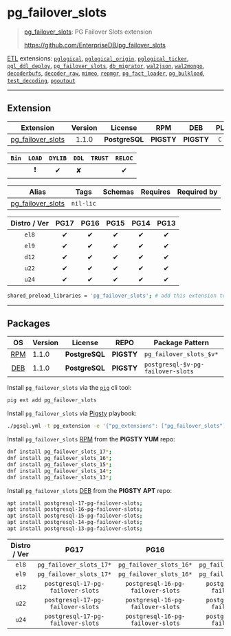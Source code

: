 # pg_failover_slots


> [pg_failover_slots](https://github.com/EnterpriseDB/pg_failover_slots): PG Failover Slots extension
>
> https://github.com/EnterpriseDB/pg_failover_slots





[ETL](/etl) extensions: [`pglogical`](/pglogical), [`pglogical_origin`](/pglogical_origin), [`pglogical_ticker`](/pglogical_ticker), [`pgl_ddl_deploy`](/pgl_ddl_deploy), [`pg_failover_slots`](/pg_failover_slots), [`db_migrator`](/db_migrator), [`wal2json`](/wal2json), [`wal2mongo`](/wal2mongo), [`decoderbufs`](/decoderbufs), [`decoder_raw`](/decoder_raw), [`mimeo`](/mimeo), [`repmgr`](/repmgr), [`pg_fact_loader`](/pg_fact_loader), [`pg_bulkload`](/pg_bulkload), [`test_decoding`](/test_decoding), [`pgoutput`](/pgoutput)


-------
## Extension


| Extension | Version | License | RPM | DEB | PL |
|-----------|:-------:|:-------:|:---:|:---:|:--:|
| [pg_failover_slots](https://github.com/EnterpriseDB/pg_failover_slots) | 1.1.0 | **<span class="tcblue">PostgreSQL</span>** | **<span class="tcwarn">PIGSTY</span>** | **<span class="tcwarn">PIGSTY</span>** | `C` |



| `Bin` | `LOAD` | `DYLIB` | `DDL` | `TRUST` | `RELOC` |
|:-----:|:------:|:-------:|:-----:|:-------:|:-------:|
|  | <span class="tcred">❗</span> | <span class="tcblue">✔</span> | <span class="tcwarn">✘</span> |  | <span class="tcblue">✔</span> |



| Alias | Tags | Schemas | Requires | Required by |
|-------|------|---------|----------|-------------|
| [pg_failover_slots](/pg_failover_slots) | `nil-lic` |  |  |  |



| Distro / Ver | PG17 | PG16 | PG15 | PG14 | PG13 |
|:------------:|:----:|:----:|:----:|:----:|:----:|
| `el8` | <span class="tcblue">✔</span> | <span class="tcblue">✔</span> | <span class="tcblue">✔</span> | <span class="tcblue">✔</span> | <span class="tcblue">✔</span> |
| `el9` | <span class="tcblue">✔</span> | <span class="tcblue">✔</span> | <span class="tcblue">✔</span> | <span class="tcblue">✔</span> | <span class="tcblue">✔</span> |
| `d12` | <span class="tcblue">✔</span> | <span class="tcblue">✔</span> | <span class="tcblue">✔</span> | <span class="tcblue">✔</span> | <span class="tcblue">✔</span> |
| `u22` | <span class="tcblue">✔</span> | <span class="tcblue">✔</span> | <span class="tcblue">✔</span> | <span class="tcblue">✔</span> | <span class="tcblue">✔</span> |
| `u24` | <span class="tcblue">✔</span> | <span class="tcblue">✔</span> | <span class="tcblue">✔</span> | <span class="tcblue">✔</span> | <span class="tcblue">✔</span> |



```bash
shared_preload_libraries = 'pg_failover_slots'; # add this extension to postgresql.conf
```



-----------


## Packages


| OS | Version | License | REPO | Package Pattern | 17 | 16 | 15 | 14 | 13 | Dependency |
|:--:|---------|:-------:|:----:|-----------------|:--:|:--:|:--:|:--:|:--:|------------|
| [RPM](/rpm) | 1.1.0 | **<span class="tcblue">PostgreSQL</span>** | **<span class="tcwarn">PIGSTY</span>** | `pg_failover_slots_$v*` | **<span class="tcwarn">✔</span>** | **<span class="tcwarn">✔</span>** | **<span class="tcwarn">✔</span>** | **<span class="tcwarn">✔</span>** | **<span class="tcwarn">✔</span>** |  |
| [DEB](/deb) | 1.1.0 | **<span class="tcblue">PostgreSQL</span>** | **<span class="tcwarn">PIGSTY</span>** | `postgresql-$v-pg-failover-slots` | **<span class="tcwarn">✔</span>** | **<span class="tcwarn">✔</span>** | **<span class="tcwarn">✔</span>** | **<span class="tcwarn">✔</span>** | **<span class="tcwarn">✔</span>** |  |



Install `pg_failover_slots` via the [`pig`](https://github.com/pgsty/pig) cli tool:

```bash
pig ext add pg_failover_slots
```


Install `pg_failover_slots` via [Pigsty](https://pigsty.io/docs/pgext/usage/install/) playbook:

```bash
./pgsql.yml -t pg_extension -e '{"pg_extensions": ["pg_failover_slots"]}'
```


Install `pg_failover_slots` [RPM](/rpm) from the **<span class="tcwarn">PIGSTY</span>** **YUM** repo:

```bash
dnf install pg_failover_slots_17*;
dnf install pg_failover_slots_16*;
dnf install pg_failover_slots_15*;
dnf install pg_failover_slots_14*;
dnf install pg_failover_slots_13*;
```


Install `pg_failover_slots` [DEB](/deb) from the **<span class="tcwarn">PIGSTY</span>** **APT** repo:

```bash
apt install postgresql-17-pg-failover-slots;
apt install postgresql-16-pg-failover-slots;
apt install postgresql-15-pg-failover-slots;
apt install postgresql-14-pg-failover-slots;
apt install postgresql-13-pg-failover-slots;
```




| Distro / Ver | PG17 | PG16 | PG15 | PG14 | PG13 |
|:------------:|:----:|:----:|:----:|:----:|:----:|
| `el8` | `pg_failover_slots_17*` | `pg_failover_slots_16*` | `pg_failover_slots_15*` | `pg_failover_slots_14*` | `pg_failover_slots_13*` |
| `el9` | `pg_failover_slots_17*` | `pg_failover_slots_16*` | `pg_failover_slots_15*` | `pg_failover_slots_14*` | `pg_failover_slots_13*` |
| `d12` | `postgresql-17-pg-failover-slots` | `postgresql-16-pg-failover-slots` | `postgresql-15-pg-failover-slots` | `postgresql-14-pg-failover-slots` | `postgresql-13-pg-failover-slots` |
| `u22` | `postgresql-17-pg-failover-slots` | `postgresql-16-pg-failover-slots` | `postgresql-15-pg-failover-slots` | `postgresql-14-pg-failover-slots` | `postgresql-13-pg-failover-slots` |
| `u24` | `postgresql-17-pg-failover-slots` | `postgresql-16-pg-failover-slots` | `postgresql-15-pg-failover-slots` | `postgresql-14-pg-failover-slots` | `postgresql-13-pg-failover-slots` |





